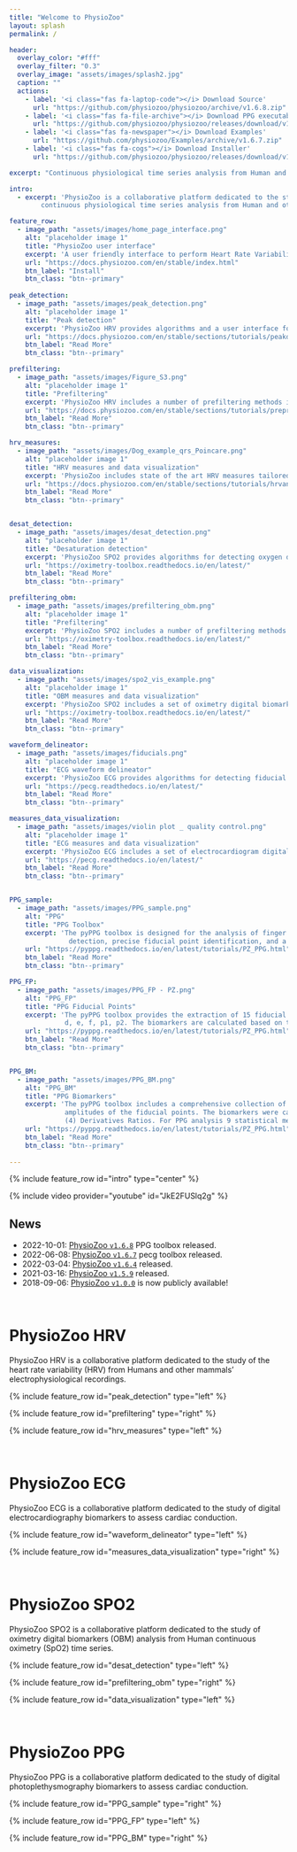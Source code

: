 ```yaml
---
title: "Welcome to PhysioZoo"
layout: splash
permalink: /

header:
  overlay_color: "#fff"
  overlay_filter: "0.3"
  overlay_image: "assets/images/splash2.jpg"
  caption: ""
  actions:
    - label: '<i class="fas fa-laptop-code"></i> Download Source'
      url: "https://github.com/physiozoo/physiozoo/archive/v1.6.8.zip"
    - label: '<i class="fas fa-file-archive"></i> Download PPG executable'
      url: "https://github.com/physiozoo/physiozoo/releases/download/v1.6.8/pyPPG.exe"  
    - label: '<i class="fas fa-newspaper"></i> Download Examples'
      url: "https://github.com/physiozoo/Examples/archive/v1.6.7.zip"   
    - label: '<i class="fas fa-cogs"></i> Download Installer'
      url: "https://github.com/physiozoo/physiozoo/releases/download/v1.6.8/PhysioZooInstaller_1_6_7.exe"

excerpt: "Continuous physiological time series analysis from Human and other mammals"

intro: 
  - excerpt: 'PhysioZoo is a collaborative platform dedicated to the study of
        continuous physiological time series analysis from Human and other mammals.'

feature_row:
  - image_path: "assets/images/home_page_interface.png"
    alt: "placeholder image 1"
    title: "PhysioZoo user interface"
    excerpt: 'A user friendly interface to perform Heart Rate Variability analysis.'
    url: "https://docs.physiozoo.com/en/stable/index.html"
    btn_label: "Install"
    btn_class: "btn--primary"
    
peak_detection:
  - image_path: "assets/images/peak_detection.png"
    alt: "placeholder image 1"
    title: "Peak detection"
    excerpt: 'PhysioZoo HRV provides algorithms and a user interface for R-peak detection of mammalian ECG data. In addition, it provides manual annotations tools (peak and data quality) to ensure the reliability of the analyzed data.'
    url: "https://docs.physiozoo.com/en/stable/sections/tutorials/peakdetection.html"
    btn_label: "Read More"
    btn_class: "btn--primary"

prefiltering:
  - image_path: "assets/images/Figure_S3.png"
    alt: "placeholder image 1"
    title: "Prefiltering"
    excerpt: 'PhysioZoo HRV includes a number of prefiltering methods in order to remove sudden drop or increase in the beat to beat intervals due to transient noise or ectopic beats.'
    url: "https://docs.physiozoo.com/en/stable/sections/tutorials/preprocessing.html"
    btn_label: "Read More"
    btn_class: "btn--primary"

hrv_measures:
  - image_path: "assets/images/Dog_example_qrs_Poincare.png"
    alt: "placeholder image 1"
    title: "HRV measures and data visualization"
    excerpt: 'PhysioZoo includes state of the art HRV measures tailored to the type of mammal that is studied and data visualization features including Poincare plots, power spectrum, distribution of NN intervals and multi scale entropy plot.'
    url: "https://docs.physiozoo.com/en/stable/sections/tutorials/hrvanalysis.html"
    btn_label: "Read More"
    btn_class: "btn--primary"


desat_detection:
  - image_path: "assets/images/desat_detection.png"
    alt: "placeholder image 1"
    title: "Desaturation detection"
    excerpt: 'PhysioZoo SPO2 provides algorithms for detecting oxygen desaturations in continuous oximetry time series as well as visualization tools delimiting the beginnings and ends of the detected desaturations.'
    url: "https://oximetry-toolbox.readthedocs.io/en/latest/"
    btn_label: "Read More"
    btn_class: "btn--primary"

prefiltering_obm:
  - image_path: "assets/images/prefiltering_obm.png"
    alt: "placeholder image 1"
    title: "Prefiltering"
    excerpt: 'PhysioZoo SPO2 includes a number of prefiltering methods that can be used to remove sudden drop or increase in the oximetry time series due to transient noise or other technical issues.'
    url: "https://oximetry-toolbox.readthedocs.io/en/latest/"
    btn_label: "Read More"
    btn_class: "btn--primary"

data_visualization:
  - image_path: "assets/images/spo2_vis_example.png"
    alt: "placeholder image 1"
    title: "OBM measures and data visualization"
    excerpt: 'PhysioZoo SPO2 includes a set of oximetry digital biomarkers broadly divided into five categories: general statistics, complexity, periodicity, desaturations and hypoxic burden'
    url: "https://oximetry-toolbox.readthedocs.io/en/latest/"
    btn_label: "Read More"
    btn_class: "btn--primary"

waveform_delineator:
  - image_path: "assets/images/fiducials.png"
    alt: "placeholder image 1"
    title: "ECG waveform delineator"
    excerpt: 'PhysioZoo ECG provides algorithms for detecting fiducial points in continuous ECG time series.'
    url: "https://pecg.readthedocs.io/en/latest/"
    btn_label: "Read More"
    btn_class: "btn--primary"

measures_data_visualization:
  - image_path: "assets/images/violin plot _ quality control.png"
    alt: "placeholder image 1"
    title: "ECG measures and data visualization"
    excerpt: 'PhysioZoo ECG includes a set of electrocardiogram digital biomarkers broadly divided into two categories: (1) interval and segments and (2) waves characteristics.'
    url: "https://pecg.readthedocs.io/en/latest/"
    btn_label: "Read More"
    btn_class: "btn--primary"


PPG_sample:
  - image_path: "assets/images/PPG_sample.png"
    alt: "PPG"
    title: "PPG Toolbox"
    excerpt: 'The pyPPG toolbox is designed for the analysis of finger photoplethysmogram (PPG) signals, offering a range of features such as robust beat 
               detection, precise fiducial point identification, and a comprehensive evaluation of standard biomarkers.'
    url: "https://pyppg.readthedocs.io/en/latest/tutorials/PZ_PPG.html"
    btn_label: "Read More"
    btn_class: "btn--primary"

PPG_FP:
  - image_path: "assets/images/PPG_FP - PZ.png"
    alt: "PPG_FP"
    title: "PPG Fiducial Points"
    excerpt: 'The pyPPG toolbox provides the extraction of 15 fiducial. The fiducial points of the PPG signal include the systolic peak (sp), the pulse onset and               offset (on, off), the dicrotic notch (dn), and the diastolic peak (dp). The fiducial points of PPG derivatives are represented by u, v, w, a, b, c, 
              d, e, f, p1, p2. The biomarkers are calculated based on this set of fiducial points.'
    url: "https://pyppg.readthedocs.io/en/latest/tutorials/PZ_PPG.html"
    btn_label: "Read More"
    btn_class: "btn--primary"


PPG_BM:
  - image_path: "assets/images/PPG_BM.png"
    alt: "PPG_BM"
    title: "PPG Biomarkers"
    excerpt: 'The pyPPG toolbox includes a comprehensive collection of 74 standard PPG morphological biomarkers which are calculated from the timings and 
              amplitudes of the fiducial points. The biomarkers were categorized into four groups: (1) PPG Signal; (2) Signal Ratios; (3) PPG Derivatives; and 
              (4) Derivatives Ratios. For PPG analysis 9 statistical measurements are provided for each biomarker.'
    url: "https://pyppg.readthedocs.io/en/latest/tutorials/PZ_PPG.html"
    btn_label: "Read More"
    btn_class: "btn--primary"
    
---
```


{% include feature_row id="intro" type="center" %}

{% include video provider="youtube" id="JkE2FUSlq2g" %}

## News
* 2022-10-01: [PhysioZoo `v1.6.8`](https://github.com/physiozoo/physiozoo/releases/tag/v1.6.8)
    PPG toolbox released.
* 2022-06-08: [PhysioZoo `v1.6.7`](https://github.com/physiozoo/physiozoo/releases/tag/v1.6.7)
    pecg toolbox released.
* 2022-03-04: [PhysioZoo `v1.6.4`](https://github.com/physiozoo/physiozoo/releases/tag/v1.6.4)
    released.
* 2021-03-16: [PhysioZoo `v1.5.9`](https://github.com/physiozoo/physiozoo/releases/tag/v1.5.9)
    released.
* 2018-09-06: [PhysioZoo `v1.0.0`](https://github.com/physiozoo/physiozoo/releases/tag/v1.0.0)
    is now publicly available!

<br/>

# PhysioZoo HRV

PhysioZoo HRV is a collaborative platform dedicated to the study of the heart rate variability (HRV) from Humans and other mammals’ electrophysiological recordings.

<!-- {% include feature_row id="feature_row" type="center" %} -->

{% include feature_row id="peak_detection" type="left" %}

{% include feature_row id="prefiltering" type="right" %}

{% include feature_row id="hrv_measures" type="left" %}

<br/>

# PhysioZoo ECG

PhysioZoo ECG is a collaborative platform dedicated to the study of digital electrocardiography biomarkers
to assess cardiac conduction.

{% include feature_row id="waveform_delineator" type="left" %}

{% include feature_row id="measures_data_visualization" type="right" %}

<br/>

# PhysioZoo SPO2

PhysioZoo SPO2 is a collaborative platform dedicated to the study of oximetry digital biomarkers (OBM) analysis from Human continuous oximetry (SpO2) time series.

{% include feature_row id="desat_detection" type="left" %}

{% include feature_row id="prefiltering_obm" type="right" %}

{% include feature_row id="data_visualization" type="left" %}

<br/>

# PhysioZoo PPG

PhysioZoo PPG is a collaborative platform dedicated to the study of digital photoplethysmography biomarkers
to assess cardiac conduction.

{% include feature_row id="PPG_sample" type="right" %}

{% include feature_row id="PPG_FP" type="left" %}

{% include feature_row id="PPG_BM" type="right" %}
